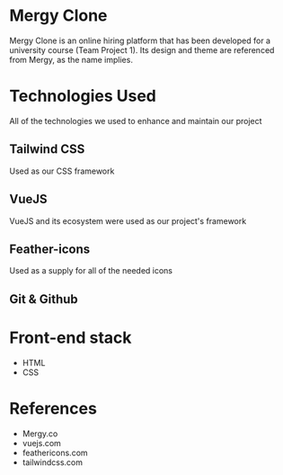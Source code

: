 ﻿# Mergy Clone

Mergy Clone is an online hiring platform that has been developed for a university course (Team Project 1). Its design and theme are referenced from Mergy, as the name implies.

# Technologies Used

All of the technologies we used to enhance and maintain our project

## Tailwind CSS

Used as our CSS framework

## VueJS

VueJS and its ecosystem were used as our project's framework

## Feather-icons

Used as a supply for all of the needed icons

## Git & Github

# Front-end stack

 - HTML
 - CSS

# References

 - Mergy.co
 - vuejs.com
 - feathericons.com
 - tailwindcss.com
 